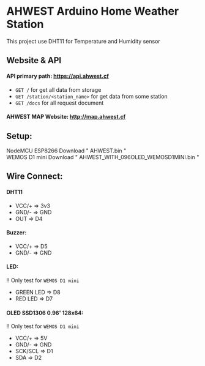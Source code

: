 # AHWEST Arduino Home Weather Station

This project use DHT11 for Temperature and Humidity sensor

## Website & API
#### API primary path: https://api.ahwest.cf
 - <code>GET /</code> for get all data from storage
 - <code>GET /station/<station_name></code> for get data from some station
 - <code>GET /docs</code> for all request document

#### AHWEST MAP Website: http://map.ahwest.cf

## Setup:
NodeMCU ESP8266 Download " AHWEST.bin " <br>
WEMOS D1 mini Download " AHWEST_WITH_096OLED_WEMOSD1MINI.bin " 

## Wire Connect:
#### DHT11
- VCC/+ => 3v3
- GND/- => GND
- OUT   => D4

#### Buzzer:
- VCC/+ => D5
- GND/- => GND

#### LED:
!! Only test for <code>WEMOS D1 mini</code>
- GREEN LED => D8
- RED LED   => D7


#### OLED SSD1306 0.96' 128x64:
!! Only test for <code>WEMOS D1 mini</code>
- VCC/+   => 5V
- GND/-   => GND
- SCK/SCL => D1
- SDA     => D2
